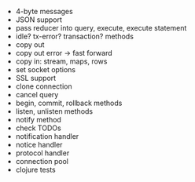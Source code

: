 - 4-byte messages
- JSON support
- pass reducer into query, execute, execute statement
- idle? tx-error? transaction? methods
- copy out
- copy out error -> fast forward
- copy in: stream, maps, rows
- set socket options
- SSL support
- clone connection
- cancel query
- begin, commit, rollback methods
- listen, unlisten methods
- notify method
- check TODOs
- notification handler
- notice handler
- protocol handler
- connection pool
- clojure tests
